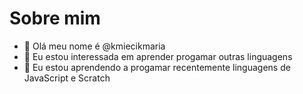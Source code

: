 # Sobre mim

- 👋 Olá meu nome é @kmiecikmaria
- 👀 Eu estou interessada em aprender progamar outras linguagens
- 🌱 Eu estou aprendendo a progamar recentemente linguagens de JavaScript e Scratch

<!---
kmiecikmaria/kmiecikmaria is a ✨ special ✨ repository because its `README.md` (this file) appears on your GitHub profile.
You can click the Preview link to take a look at your changes.
--->
